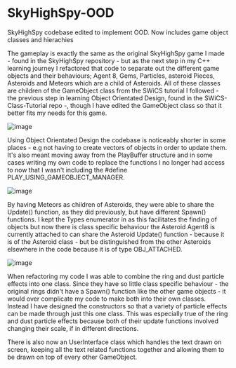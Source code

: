 # SkyHighSpy-OOD
SkyHighSpy codebase edited to implement OOD. Now includes game object classes and hierachies 

The gameplay is exactly the same as the original SkyHighSpy game I made - found in the SkyHighSpy repository - but as the next step in my C++ learning journey I refactored that code to separate out the different game objects and their behaviours; Agent 8, Gems, Particles, asteroid Pieces, Asteroids and Meteors which are a child of Asteroids. All of these classes are children of the GameObject class from the SWiCS tutorial I followed - the previous step in learning Object Orientated Design, found in the SWiCS-Class-Tutorial repo -, though I have edited the GameObject class so that it better fits my needs for this game.

![image](https://user-images.githubusercontent.com/92981170/140783807-530d0fce-2c8c-4ccb-b66e-e6eb6812f58b.png)


Using Object Orientated Design the codebase is noticeably shorter in some places - e.g not having to create vectors of objects in order to update them. It's also meant moving away from the PlayBuffer structure and in some cases writing my own code to replace the functions I no longer had access to now that I wasn't including the #define PLAY_USING_GAMEOBJECT_MANAGER. 

![image](https://user-images.githubusercontent.com/92981170/140784282-134133b5-d81d-453d-a2d7-d02f69ba6a5c.png)

By having Meteors as children of Asteroids, they were able to share the Update() function, as they did previously, but have different Spawn() functions. I kept the Types enumerator in as this facilitates the finding of objects but now there is class specific behaviour the Asteroid Agent8 is currently attached to can share the Asteroid Update() function - because it is of the Asteroid class - but be distinguished from the other Asteroids elsewhere in the code because it is of type OBJ_ATTACHED.

![image](https://user-images.githubusercontent.com/92981170/140786394-b5891e0d-c13a-4578-87dc-61add22f6f47.png)

When refactoring my code I was able to combine the ring and dust particle effects into one class. Since they have so little class specific behaviour - the original rings didn't have a Spawn() function like the other game objects - it would over complicate my code to make both into their own classes. Instead I have designed the constructors so that a variety of particle effects can be made through just this one class. This was especially true of the ring and dust particle effects because both of their update functions involved changing their scale, if in different directions.

There is also now an UserInterface class which handles the text drawn on screen, keeping all the text related functions together and allowing them to be drawn on top of every other GameObject.
